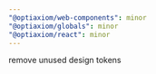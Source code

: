 ```yaml
---
"@optiaxiom/web-components": minor
"@optiaxiom/globals": minor
"@optiaxiom/react": minor
---
```


remove unused design tokens
